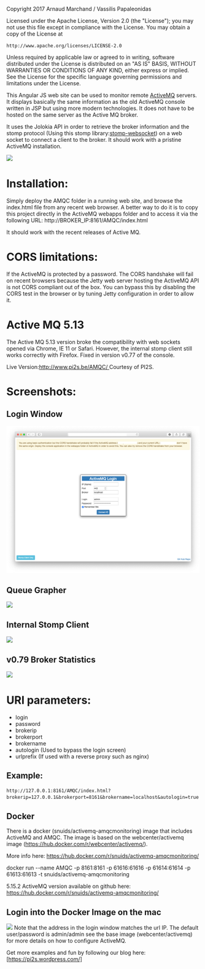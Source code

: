 Copyright 2017 Arnaud Marchand / Vassilis Papaleonidas

Licensed under the Apache License, Version 2.0 (the "License");
you may not use this file except in compliance with the License.
You may obtain a copy of the License at

    http://www.apache.org/licenses/LICENSE-2.0

Unless required by applicable law or agreed to in writing, software
distributed under the License is distributed on an "AS IS" BASIS,
WITHOUT WARRANTIES OR CONDITIONS OF ANY KIND, either express or implied.
See the License for the specific language governing permissions and
limitations under the License.

This Angular JS web site can be used to monitor remote [ActiveMQ](https://github.com/apache/activemq) servers. It displays basically the same information as the old ActiveMQ console written in JSP but using more modern technologies. It does not have to be hosted on the same server as the Active MQ broker.

It uses the Jolokia API in order to retrieve the broker information and the stomp protocol (Using this stomp library:[stomp-websocket](https://github.com/jmesnil/stomp-websocket)) on a web socket to connect a client to the broker. It should work with a pristine ActiveMQ installation.

![](http://www.pi2s.be/AMQCAD/Screen2.jpg)

# Installation:
Simply deploy the AMQC folder in a running web site, and browse the index.html file from any recent web browser. A better way to do it is to copy this project directly in the ActiveMQ webapps folder and to access it via the following URL: http://BROKER_IP:8161/AMQC/index.html

It should work with the recent releases of Active MQ. 


# CORS limitations:
If the ActiveMQ is protected by a password. The CORS handshake will fail on recent browsers because the Jetty web server hosting the ActiveMQ API is not CORS compliant out of the box. You can bypass this by disabling the CORS test in the browser or by tuning Jetty configuration in order to allow it.


# Active MQ 5.13
The Active MQ 5.13 version broke the compatibility with web sockets opened via Chrome, IE 11 or Safari. However, the internal stomp client still works correctly with Firefox. Fixed in version v0.77 of the console.

Live Version:[http://www.pi2s.be/AMQC/ ](http://www.pi2s.be/AMQC/) Courtesy of PI2S.

# Screenshots:
## Login Window 
![Login](https://raw.githubusercontent.com/snuids/AMQC/master/medias/login.png)


## Queue Grapher
![](http://www.pi2s.be/AMQCAD/Screen3.jpg)

## Internal Stomp Client
![](http://www.pi2s.be/AMQCAD/Screen4.jpg)

## v0.79 Broker Statistics
![](http://www.pi2s.be/AMQCAD/Screen5.jpg)

# URI parameters:
* login
* password
* brokerip
* brokerport
* brokername
* autologin (Used to bypass the login screen)
* urlprefix (If used with a reverse proxy such as nginx)

## Example:
`http://127.0.0.1:8161/AMQC/index.html?brokerip=127.0.0.1&brokerport=8161&brokername=localhost&autologin=true`

## Docker 
There is a docker (snuids/activemq-amqcmonitoring) image that includes ActiveMQ and AMQC. The image is based on the webcenter/activemq image (https://hub.docker.com/r/webcenter/activemq/). 

More info here: https://hub.docker.com/r/snuids/activemq-amqcmonitoring/

 docker run --name AMQC -p 8161:8161 -p 61616:61616 -p 61614:61614 -p 61613:61613 -t snuids/activemq-amqcmonitoring

5.15.2 ActiveMQ version available on github here: https://hub.docker.com/r/snuids/activemq-amqcmonitoring/

## Login into the Docker Image on the mac
![](http://www.pi2s.be/AMQCAD/docker.jpg)
Note that the address in the login window matches the url IP. The default user/password is admin/admin see the base image (webcenter/activemq) for more details on how to configure ActiveMQ.

Get more examples and fun by following our blog here: [https://pi2s.wordpress.com/]


